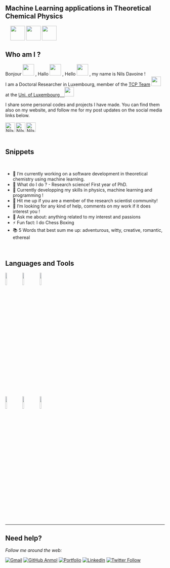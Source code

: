 ## Machine Learning applications in Theoretical Chemical Physics
&nbsp;&nbsp;&nbsp;&nbsp;<img src="https://media.giphy.com/media/7HuqlSbvKrzyzZhkzY/giphy.gif" width="46">   <img src="https://media.giphy.com/media/1FSNBA1Ixv3kao6OLk/giphy.gif" width="46">    <img src="https://media.giphy.com/media/iDaCeaKrHhUI1I8e2b/giphy.gif" width="46"> 

## Who am I ?
Bonjour <img src="https://media.giphy.com/media/QynKqvM4I2EFrOH51P/giphy.gif" width="36"> , Hallo <img src="https://media.giphy.com/media/MhxcOdjDlmVWg/giphy.gif" width="36"> , Hello <img src="https://media.giphy.com/media/Ffq1zxeJQMpRQn2mqy/giphy.gif" width="36"> , my name is Nils Davoine ! <br/>
I am a Doctoral Researcher in Luxembourg, member of the <a href="https://www.tcpunilu.com/current-team-members">TCP Team</a>&nbsp;<img src="https://static.wixstatic.com/media/112ac5_da0458423e6a4ba48e733f6e374503ce~mv2.png/v1/fill/w_248,h_152,al_c,q_85,usm_0.66_1.00_0.01,enc_auto/112ac5_da0458423e6a4ba48e733f6e374503ce~mv2.png" width="30"> &nbsp; at the <a href="https://wwwfr.uni.lu/">Uni. of Luxembourg  &nbsp;&nbsp; </a><img src="https://upload.wikimedia.org/wikipedia/commons/thumb/1/1e/University_of_Luxembourg_logo_%28fr%29.svg/908px-University_of_Luxembourg_logo_%28fr%29.svg.png" width="30">
</em></p>
I share some personal codes and projects I have made. You can find them also on my website, and follow me for my post updates on the social media links below.
<div align = 'left'>
<a href="https://twitter.com/NilsDavoine">
  <img align="left" alt="Nils | Twitter" width="30px" src="https://github.com/gauravghongde/social-icons/blob/master/PNG/Color/Twitter.png" />
</a>
<a href="https://fr.linkedin.com/in/nils-davoine-81b46b19b">
  <img align="left" alt="Nils' Linkdin" width="30px" src="https://github.com/gauravghongde/social-icons/blob/master/PNG/Color/LinkedIN.png" />
</a>
<a href="https://davoinenils.github.io/">
  <img align="left" alt="Nils' Portfolio" width="30px" src="https://github.com/anmolpant/anmolpant/blob/master/assets/planet.svg" />
</a>
</p>
<br/>
<br/>
<br/>


## Snippets
<br/>


- 🔭 I’m currently working on a software development in theoretical chemistry using machine learning.
- 🔮 What do I do ? - Research science! First year of PhD.
- 🌱 Currently developping my skills in physics, machine learning and programming ! 
- 👯 Hit me up if you are a member of the research scientist community!
- 🤔 I’m looking for any kind of help, comments on my work if it does interest you !
- 💬 Ask me about: anything related to my interest and passions
- ⚡ Fun fact: I do Chess Boxing
- 📚 5 Words that best sum me up: adventurous, witty, creative, romantic, ethereal
<br/>


## Languages and Tools
  
<p>  
  <code><img width="10%" src="https://www.vectorlogo.zone/logos/python/python-ar21.svg"></code>
  <code><img width="10%" src="https://www.vectorlogo.zone/logos/tensorflow/tensorflow-ar21.svg"></code>
  <code><img width="10%" src="https://www.vectorlogo.zone/logos/numpy/numpy-ar21.svg"></code>
  <br />
  <code><img width="10%" src="https://www.vectorlogo.zone/logos/javascript/javascript-ar21.svg"></code>
  <code><img width="10%" src="https://www.vectorlogo.zone/logos/git-scm/git-scm-ar21.svg"></code>
  <code><img width="10%" src="https://www.vectorlogo.zone/logos/wordpress/wordpress-ar21.svg"></code>
  <br />
</p>

<!-- Please do consider dropping a ⭐ for this repo and some of my recent Deep Learning projects. 🥺 -->

---
## Need help?
<i>Follow me around the web:</i><br>

[![Gmail](https://img.shields.io/badge/%20-Send%20Mail-black?color=14171A&labelColor=ef5350&logo=gmail&logoColor=ffffff)](mailto:nils.davoine@uni.lu?subject=From%20GitHub&body=Hi,%20there.%20Found%20you%20from%20GitHub.) [![GitHub Anmol](https://img.shields.io/github/followers/DavoineNils?label=follow&style=social)](https://github.com/DavoineNils) [![Portfolio](https://img.shields.io/badge/davoinenils.github.io-242424?style=flat-square&logo=circle&logoColor=White)](https://davoinenils.github.io/) [![LinkedIn](https://img.shields.io/badge/LinkedIn-connect-blue.svg?logo=linkedin&logoColor=white)](https://fr.linkedin.com/in/nils-davoine-81b46b19b) [![Twitter Follow](https://img.shields.io/twitter/follow/NilsDavoine?style=social)](https://twitter.com/NilsDavoine) 

</p>
